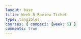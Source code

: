 ```yaml
---
layout: base
title: Week 5 Review Ticket
type: tangibles
courses: { compsci: {week: 5} }
comments: true
---
```

